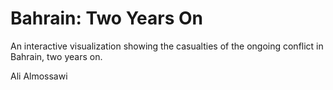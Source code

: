 Bahrain: Two Years On
=============

An interactive visualization showing the casualties of the ongoing conflict in Bahrain, two years on.

Ali Almossawi

